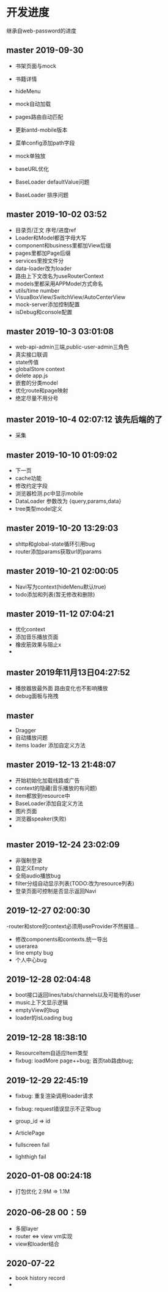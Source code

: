 # 开发进度
继承自web-password的进度

## master 2019-09-30
- 书架页面与mock

- 书籍详情
- hideMenu
- mock自动加载
- pages路由自动匹配
- 更新antd-mobile版本
- 菜单config添加path字段
- mock单独放
- baseURL优化
- BaseLoader defaultValue问题
- BaseLoader 排序问题

## master 2019-10-02 03:52
- 目录页/正文 序号/进度ref
- Loader和Model都首字母大写
- component和business里都加View后缀
- pages里都加Page后缀
- services里按文件分
- data-loader改为loader
- 路由上下文改名为useRouterContext
- models里都采用APPModel方式命名
- utils/time number
- VisuaBoxView/SwitchView/AutoCenterView
- mock-server添加控制配置
- isDebug和console配置

## master 2019-10-3 03:01:08
- web-api-admin三端,public-user-admin三角色
- 真实接口联调
- state传值
- globalStore context
- delete app.js
- 嵌套的分类model
- 优化route和page映射
- 绝定尽量不用分号

## master 2019-10-4 02:07:12 该先后端的了
- 采集

## master 2019-10-10 01:09:02
- 下一页
- cache功能
- 修改约定字段
- 浏览器检测.pc中显示mobile
- DataLoader 参数改为 {query,params,data}
- tree类型model定义

## master 2019-10-20 13:29:03
- shttp和global-state循环引用bug
- router添加params获取url的params

## master 2019-10-21 02:00:05
- Navi写为context(hideMenu默认true)
- todo添加和列表(暂无修改和删除)

## master 2019-11-12 07:04:21
- 优化context
- 添加音乐播放页面
- 橡皮筋效果与阻止x
- 

## master 2019年11月13日04:27:52
- 播放器放最外面 路由变化也不影响播放
- debug面板与拖拽

## master
- Dragger
- 自动播放问题
- items loader 添加自定义方法

## master 2019-12-13 21:48:07
- 开始初始化加载线路或广告
- context的隐藏(音乐播放的有问题)
- item都放到resource中
- BaseLoader添加自定义方法
- 图片页面
- 浏览器speaker(失败)
- 

## master 2019-12-24 23:02:09
- 非强制登录
- 自定义Empty
- 全局audio播放bug
- filter分组自动显示列表(TODO:改为resource列表)
- 登录页面可控制是否显示返回Navi

## 2019-12-27 02:00:30
-router和store的context必须用useProvider不然报错...
- 修改components和contexts.统一导出
- userarea
- line empty bug
- 个人中心bug

## 2019-12-28 02:04:48
- boot接口返回lines/tabs/channels以及可能有的user
- music上下文显示逻辑
- emptyView的bug
- loader的isLoading bug

## 2019-12-28 18:38:10
- ResourceItem自适应Item类型
- fixbug: loadMore page++bug; 首页tab路由bug; 

## 2019-12-29 22:45:19
- fixbug: 重复渲染调用loader请求
- fixbug: request错误显示不正常bug

- group_id => id
- ArticlePage
- fullscreen fail
- lighthigh fail

## 2020-01-08 00:24:18
- 打包优化 2.9M => 1.1M

## 2020-06-28 00：59
- 多层layer
- router <=> view vm实现
- view和loader结合

## 2020-07-22
- book history record
- 